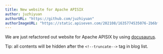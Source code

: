 ```yaml
---
title: New website for Apache APISIX
author: juzhiyuan
authorURL: "https://github.com/juzhiyuan"
authorImageURL: "https://static.apiseven.com/202108/1635774535076-2b6bf417-4073-467d-b81c-97875e5dadd1.jpeg"
---
```


We are just refactored out website for Apache APISIX by using [docusaurus](https://docusaurus.io/).

<!--truncate-->

Tip: all contents will be hidden after the `<!--truncate-->` tag in blog list.
